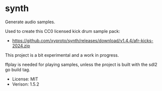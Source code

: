 # synth

Generate audio samples.

Used to create this CC0 licensed kick drum sample pack:

* https://github.com/xyproto/synth/releases/download/v1.4.4/afr-kicks-2024.zip

This project is a bit experimental and a work in progress.

ffplay is needed for playing samples, unless the project is built with the sdl2 go build tag.

* License: MIT
* Verison: 1.5.2
